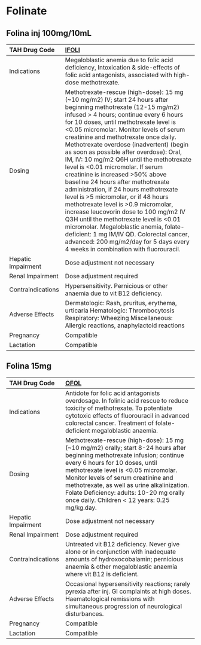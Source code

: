 # Folinate

## Folina inj 100mg/10mL

| TAH Drug Code      | [IFOLI](https://www.tahsda.org.tw/drugs/hissearch.php?drug_code=IFOLI)                                                                                                                                                                                                                                                                                                                                                                                                                                                                                                                                                                                                                                                                                                                                                                                                                                                  |
|:-------------------|:------------------------------------------------------------------------------------------------------------------------------------------------------------------------------------------------------------------------------------------------------------------------------------------------------------------------------------------------------------------------------------------------------------------------------------------------------------------------------------------------------------------------------------------------------------------------------------------------------------------------------------------------------------------------------------------------------------------------------------------------------------------------------------------------------------------------------------------------------------------------------------------------------------------------|
| Indications        | Megaloblastic anemia due to folic acid deficiency, Intoxication & side-effects of folic acid antagonists, associated with high-dose methotrexate.                                                                                                                                                                                                                                                                                                                                                                                                                                                                                                                                                                                                                                                                                                                                                                       |
| Dosing             | Methotrexate-rescue (high-dose): 15 mg (~10 mg/m2) IV; start 24 hours after beginning methotrexate (12-15 mg/m2) infused > 4 hours; continue every 6 hours for 10 doses, until methotrexate level is <0.05 micromolar. Monitor levels of serum creatinine and methotrexate once daily. Methotrexate overdose (inadvertent) (begin as soon as possible after overdose): Oral, IM, IV: 10 mg/m2 Q6H until the methotrexate level is <0.01 micromolar. If serum creatinine is increased >50% above baseline 24 hours after methotrexate administration, if 24 hours methotrexate level is >5 micromolar, or if 48 hours methotrexate level is >0.9 micromolar, increase leucovorin dose to 100 mg/m2 IV Q3H until the methotrexate level is <0.01 micromolar. Megaloblastic anemia, folate-deficient: 1 mg IM/IV QD. Colorectal cancer, advanced: 200 mg/m2/day for 5 days every 4 weeks in combination with fluorouracil. |
| Hepatic Impairment | Dose adjustment not necessary                                                                                                                                                                                                                                                                                                                                                                                                                                                                                                                                                                                                                                                                                                                                                                                                                                                                                           |
| Renal Impairment   | Dose adjustment required                                                                                                                                                                                                                                                                                                                                                                                                                                                                                                                                                                                                                                                                                                                                                                                                                                                                                                |
| Contraindications  | Hypersensitivity. Pernicious or other anaemia due to vit B12 deficiency.                                                                                                                                                                                                                                                                                                                                                                                                                                                                                                                                                                                                                                                                                                                                                                                                                                                |
| Adverse Effects    | Dermatologic: Rash, pruritus, erythema, urticaria Hematologic: Thrombocytosis Respiratory: Wheezing Miscellaneous: Allergic reactions, anaphylactoid reactions                                                                                                                                                                                                                                                                                                                                                                                                                                                                                                                                                                                                                                                                                                                                                          |
| Pregnancy          | Compatible                                                                                                                                                                                                                                                                                                                                                                                                                                                                                                                                                                                                                                                                                                                                                                                                                                                                                                              |
| Lactation          | Compatible                                                                                                                                                                                                                                                                                                                                                                                                                                                                                                                                                                                                                                                                                                                                                                                                                                                                                                              |

## Folina 15mg

| TAH Drug Code      | [OFOL](https://www.tahsda.org.tw/drugs/hissearch.php?drug_code=OFOL)                                                                                                                                                                                                                                                                                                                    |
|:-------------------|:----------------------------------------------------------------------------------------------------------------------------------------------------------------------------------------------------------------------------------------------------------------------------------------------------------------------------------------------------------------------------------------|
| Indications        | Antidote for folic acid antagonists overdosage. In folinic acid rescue to reduce toxicity of methotrexate. To potentiate cytotoxic effects of fluorouracil in advanced colorectal cancer. Treatment of folate-deficient megaloblastic anaemia.                                                                                                                                          |
| Dosing             | Methotrexate-rescue (high-dose): 15 mg (~10 mg/m2) orally; start 8-24 hours after beginning methotrexate infusion; continue every 6 hours for 10 doses, until methotrexate level is <0.05 micromolar. Monitor levels of serum creatinine and methotrexate, as well as urine alkalinization. Folate Deficiency: adults: 10-20 mg orally once daily. Children < 12 years: 0.25 mg/kg.day. |
| Hepatic Impairment | Dose adjustment not necessary                                                                                                                                                                                                                                                                                                                                                           |
| Renal Impairment   | Dose adjustment required                                                                                                                                                                                                                                                                                                                                                                |
| Contraindications  | Untreated vit B12 deficiency. Never give alone or in conjunction with inadequate amounts of hydroxocobalamin; pernicious anaemia & other megaloblastic anaemia where vit B12 is deficient.                                                                                                                                                                                              |
| Adverse Effects    | Occasional hypersensitivity reactions; rarely pyrexia after inj. GI complaints at high doses. Haematological remissions with simultaneous progression of neurological disturbances.                                                                                                                                                                                                     |
| Pregnancy          | Compatible                                                                                                                                                                                                                                                                                                                                                                              |
| Lactation          | Compatible                                                                                                                                                                                                                                                                                                                                                                              |

